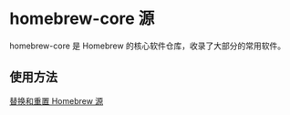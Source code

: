 ---
---

# homebrew-core 源

homebrew-core 是 Homebrew 的核心软件仓库，收录了大部分的常用软件。

## 使用方法

[替换和重置 Homebrew 源](https://lug.ustc.edu.cn/oldwiki/%E8%AF%B7%E5%8F%82%E8%80%83_https/lug.ustc.edu.cn/wiki/mirrors/help/brew.git "请参考_https:lug.ustc.edu.cn:wiki:mirrors:help:brew.git")
